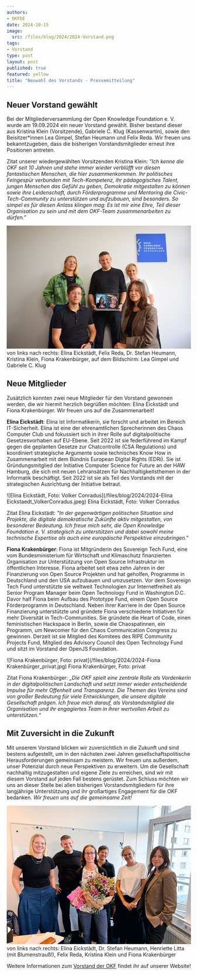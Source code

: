 ```yaml
---
authors:
- OKFDE
date: 2024-10-15
image: 
  src: /files/blog/2024/2024-Vorstand.png
tags:
- Vorstand
type: post
layout: post
published: true
featured: yellow
title: "Neuwahl des Vorstands - Pressemitteilung"
---
```


## Neuer Vorstand gewählt

Bei der Mitgliederversammlung der Open Knowledge Foundation e. V. wurde am 19.09.2024 ein neuer Vorstand gewählt. Bisher bestand dieser aus Kristina Klein (Vorsitzende), Gabriele C. Klug (Kassenwartin), sowie den Beisitzer*innen Lea Gimpel, Stefan Heumann und Felix Reda. Wir freuen uns bekanntzugeben, dass die bisherigen Vorstandsmitglieder erneut ihre Positionen antreten. 

Zitat unserer wiedergewählten Vorsitzenden Kristina Klein: *"Ich kenne die OKF seit 10 Jahren und stehe immer wieder verblüfft vor diesen fantastischen Menschen, die hier zusammenkommen. Ihr politisches Feingespür verbunden mit Tech-Kompetenz, ihr pädagogisches Talent, jungen Menschen das Gefühl zu geben, Demokratie mitgestalten zu können sowie ihre Leidenschaft, durch Förderprogramme und Mentoring die Civic-Tech-Community zu unterstützen und aufzubauen, sind besonders. So simpel es für diesen Anlass klingen mag: Es ist mir eine Ehre, Teil dieser Organisation zu sein und mit dem OKF-Team zusammenarbeiten zu dürfen."*

![von links nach rechts: Elina Eickstädt, Felix Reda, Dr. Stefan Heumann, Kristina Klein, Fiona Krakenbürger, auf dem Bildschirm: Lea Gimpel und Gabriele C. Klug](/files/blog/2024/2024-09-Mitgliederversammlung_1.png) 
von links nach rechts: Elina Eickstädt, Felix Reda, Dr. Stefan Heumann, Kristina Klein, Fiona Krakenbürger, auf dem Bildschirm: Lea Gimpel und Gabriele C. Klug 

## Neue Mitglieder

Zusätzlich konnten zwei neue Mitglieder für den Vorstand gewonnen werden, die wir hiermit herzlich begrüßen möchten: Elina Eickstädt und Fiona Krakenbürger. Wir freuen uns auf die Zusammenarbeit!

**Elina Eickstädt**: Elina ist Informatikerin, sie forscht und arbeitet im Bereich IT-Sicherheit. Elina ist eine der ehrenamtlichen Sprecherinnen des Chaos Computer Club und fokussiert sich in ihrer Rolle auf digitalpolitische Gesetzesvorhaben auf EU-Ebene. Seit 2022 ist sie federführend im Kampf gegen die geplanten Gesetze zur Chatcontrolle (CSA Regulations) und koordiniert strategische Argumente sowie technisches Know How in Zusammenarbeit mit dem Bündnis European Digital Rights (EDRi). Sie ist Gründungsmitglied der Initiative Computer Science for Future an der HAW Hamburg, die sich mit neuen Lehransätzen für Nachhaltigkeitsthemen in der Informatik beschäftigt. Seit 2022 ist sie als Teil des Vorstands mit der strategischen Ausrichtung der Initiative betraut.

![Elina Eickstädt, Foto: Volker Conradus](/files/blog/2024/2024-Elina Eickstaedt_VolkerConradus.jpeg) 
Elina Eickstädt, Foto: Volker Conradus

Zitat Elina Eickstädt: *"In der gegenwärtigen politischen Situation sind Projekte, die digitale demokratische Zukünfte aktiv mitgestalten, von besonderer Bedeutung. Ich freue mich sehr, die Open Knowledge Foundation e. V. strategisch zu unterstützen und dabei sowohl meine technische Expertise als auch eine europäische Perspektive einzubringen."*

**Fiona Krakenbürger**: Fiona ist Mitgründerin des Sovereign Tech Fund, eine vom Bundesministerium für Wirtschaft und Klimaschutz finanzierten Organisation zur Unterstützung von Open Source Infrastruktur im öffentlichen Interesse. Fiona arbeitet seit etwa zehn Jahren in der Finanzierung von Open Source Projekten und hat geholfen, Programme in Deutschland und den USA aufzubauen und umzusetzen. Vor dem Sovereign Tech Fund unterstützte sie weltweit Technologien zur Internetfreiheit als Senior Program Manager beim Open Technology Fund in Washington D.C. Davor half Fiona beim Aufbau des Prototype Fund, einem Open Source Förderprogramm in Deutschland. Neben ihrer Karriere in der Open Source Finanzierung unterstützte und gründete Fiona verschiedene Initiativen für mehr Diversität in Tech-Communities. Sie gründete die Heart of Code, einen feministischen Hackspace in Berlin, sowie die Chaospatinnen, ein Programm, um Newcomer für den Chaos Communication Congress zu gewinnen. Derzeit ist sie Mitglied des Komitees des RIPE Community Projects Fund, Mitglied des Advisory Council des Open
Technology Fund und sitzt im Vorstand der OpenJS Foundation.

![Fiona Krakenbürger, Foto: privat](/files/blog/2024/2024-Fiona Krakenbürger_privat.jpg) 
Fiona Krakenbürger, Foto: privat

Zitat Fiona Krakenbürger: *„Die OKF spielt eine zentrale Rolle als Vordenkerin in der digitalpolitischen Landschaft und setzt immer wieder entscheidende Impulse für mehr Offenheit und Transparenz. Die Themen des Vereins sind von großer Bedeutung für viele Entwicklungen, die unsere digitale Gesellschaft prägen. Ich freue mich darauf, als Vorstandsmitglied die Organisation und ihr engagiertes Team in ihrer wertvollen Arbeit zu unterstützen.“*

## Mit Zuversicht in die Zukunft

Mit unserem Vorstand blicken wir zuversichtlich in die Zukunft und sind bestens aufgestellt, um in den nächsten zwei Jahren gesellschaftspolitische Herausforderungen gemeinsam zu meistern. Wir freuen uns außerdem, unser Potenzial durch neue Perspektiven zu erweitern. Um die Gesellschaft nachhaltig mitzugestalten und eigene Ziele zu erreichen, sind wir mit diesem Vorstand auf jeden Fall bestens gerüstet. Zum Schluss möchten wir uns an dieser Stelle bei allen bisherigen Vorstandsmitgliedern für ihre langjährige Unterstützung und ihr großartiges Engagement für die OKF bedanken. *Wir freuen uns auf die gemeinsame Zeit!*

![von links nach rechts: Elina Eickstädt, Dr. Stefan Heumann, Henriette Litta (mit Blumenstrauß!), Felix Reda, Kristina Klein und Fiona Krakenbürger](/files/blog/2024/2024-09-Mitgliederversammlung_2.png) 
von links nach rechts: Elina Eickstädt, Dr. Stefan Heumann, Henriette Litta (mit Blumenstrauß!), Felix Reda, Kristina Klein und Fiona Krakenbürger 

Weitere Informationen zum [Vorstand der OKF](https://okfn.de/vorstand/) findet ihr auf unserer Website!
